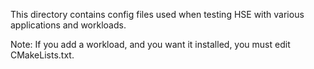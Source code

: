 This directory contains config files used when testing HSE
with various applications and workloads.

Note: If you add a workload, and you want it installed, you
must edit CMakeLists.txt.
